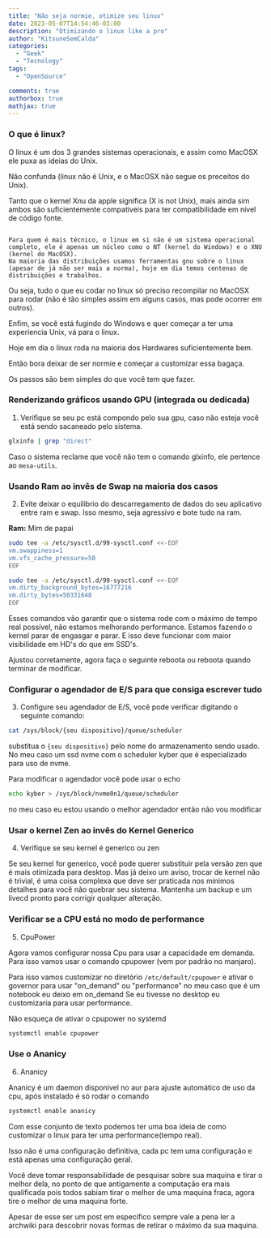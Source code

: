```yaml
---
title: "Não seja normie, otimize seu linux"
date: 2023-05-07T14:54:46-03:00
description: "Otimizando o linux like a pro"
author: "KitsuneSemCalda"
categories:
  - "Geek"
  - "Tecnology"
tags:
  - "OpenSource"

comments: true
authorbox: true
mathjax: true
---
```


### O que é linux?
O linux é um dos 3 grandes sistemas operacionais, e assim como MacOSX ele puxa as ideias do Unix.

Não confunda (linux não é Unix, e o MacOSX não segue os preceitos do Unix). 

Tanto que o kernel Xnu da apple significa (X is not Unix), mais ainda sim ambos são suficientemente compativeis para ter compatibilidade em nível de código fonte.

```

Para quem é mais técnico, o linux em si não é um sistema operacional completo, ele é apenas um núcleo como o NT (kernel do Windows) e o XNU (kernel do MacOSX).
Na maioria das distribuições usamos ferramentas gnu sobre o linux (apesar de já não ser mais a norma), hoje em dia temos centenas de distribuições e trabalhos.

```

Ou seja, tudo o que eu codar no linux só preciso recompilar no MacOSX para rodar (não é tão simples assim em alguns casos, mas pode ocorrer em outros).

Enfim, se você está fugindo do Windows e quer começar a ter uma experiencia Unix, vá para o linux.

Hoje em dia o linux roda na maioria dos Hardwares suficientemente bem. 



Então bora deixar de ser normie e começar a customizar essa bagaça.

Os passos são bem simples do que você tem que fazer.

### Renderizando gráficos usando GPU (integrada ou dedicada)

1. Verifique se seu pc está compondo pelo sua gpu, caso não esteja você está sendo sacaneado pelo sistema.

```bash
glxinfo | grep "direct"
```

Caso o sistema reclame que você não tem o comando glxinfo, ele pertence ao `mesa-utils`.

### Usando Ram ao invês de Swap na maioria dos casos

2. Evite deixar o equilibrio do descarregamento de dados do seu aplicativo entre ram e swap.
Isso mesmo, seja agressivo e bote tudo na ram.

**Ram:** Mim de papai

```bash
sudo tee -a /etc/sysctl.d/99-sysctl.conf <<-EOF 
vm.swappiness=1 
vm.vfs_cache_pressure=50 
EOF

sudo tee -a /etc/sysctl.d/99-sysctl.conf <<-EOF 
vm.dirty_background_bytes=16777216 
vm.dirty_bytes=50331648 
EOF
```

Esses comandos vão garantir que o sistema rode com o máximo de tempo real possível, não estamos melhorando performance.
Estamos fazendo o kernel parar de engasgar e parar. E isso deve funcionar com maior visibilidade em HD's do que em SSD's.

Ajustou corretamente, agora faça o seguinte reboota ou reboota quando terminar de modificar.

### Configurar o agendador de E/S para que consiga escrever tudo

3. Configure seu agendador de E/S, você pode verificar digitando o seguinte comando:

```bash
cat /sys/block/{seu dispositivo}/queue/scheduler
```

substitua o `{seu dispositivo}` pelo nome do armazenamento sendo usado. No meu caso um ssd nvme com o scheduler kyber que é especializado para uso de nvme.

Para modificar o agendador você pode usar o echo

```bash
echo kyber > /sys/block/nvme0n1/queue/scheduler
```

no meu caso eu estou usando o melhor agendador então não vou modificar

### Usar o kernel Zen ao invês do Kernel Generico

4. Verifique se seu kernel é generico ou zen

Se seu kernel for generico, você pode querer substituir pela versão zen que é mais otimizada para desktop.
Mas já deixo um aviso, trocar de kernel não é trivial, é uma coisa complexa que deve ser praticada nos minimos detalhes para você não quebrar seu sistema.
Mantenha um backup e um livecd pronto para corrigir qualquer alteração.

### Verificar se a CPU está no modo de performance

5. CpuPower

Agora vamos configurar nossa Cpu para usar a capacidade em demanda. Para isso vamos usar o comando cpupower (vem por padrão no manjaro).

Para isso vamos customizar no diretório `/etc/default/cpupower` e ativar o governor para usar "on_demand" ou "performance" no meu caso que é um notebook eu deixo em on_demand
Se eu tivesse no desktop eu customizaria para usar performance.

Não esqueça de ativar o cpupower no systemd

```bash
systemctl enable cpupower
```

### Use o Ananicy

6. Ananicy

Ananicy é um daemon disponivel no aur para ajuste automático de uso da cpu, após instalado é só rodar o comando 

```bash
systemctl enable ananicy
```

Com esse conjunto de texto podemos ter uma boa ideia de como customizar o linux para ter uma performance(tempo real).

Isso não é uma configuração definitiva, cada pc tem uma configuração e está apenas uma configuração geral. 

Você deve tomar responsabilidade de pesquisar sobre sua maquina e tirar o melhor dela, no ponto de que antigamente a computação era mais qualificada pois todos sabiam tirar o melhor de uma maquina fraca, agora tire o melhor de uma maquina forte.

Apesar de esse ser um post em especifico sempre vale a pena ler a archwiki para descobrir novas formas de retirar o máximo da sua maquina.
